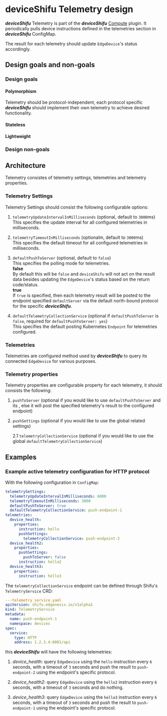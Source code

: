 # deviceShifu Telemetry design

***deviceShifu*** Telemetry is part of the ***deviceShifu*** [Compute](docs/design/design-deviceShifu.md#compute) plugin. It periodically pulls device instructions defined in the telemetries section in ***deviceShifu*** ConfigMap.

The result for each telemetry should update `EdgeDevice`'s status accordingly.

## Design goals and non-goals

### Design goals

#### Polymorphism

Telemetry should be protocol-independent, each protocol specific ***deviceShifu*** should implement their own telemetry to achieve desired functionality.

#### Stateless

#### Lightweight

### Design non-goals

## Architecture

Telemetry consistes of telemetry settings, telemetries and telemetry properties.

### Telemetry Settings

Telemetry Settings should consist the following configurable options:

1. `telemetryUpdateIntervalInMilliseconds` (optional, default to `3000`ms)  
  This specifies the update interval for all configured telemetries in milliseconds.

2. `telemetryTimeoutInMilliseconds` (optionalm, default to `3000`ms)  
  This specifies the default timeout for all configured telemetries in milliseconds.

3. `defaultPushToServer` (optional, default to `false`)  
  This specifies the polling mode for telemetries.  
  **false**  
  By default this will be `false` and `deviceShifu` will not act on the result data besides updating the `EdgeDevice`'s status based on the return code/status.  
  **true**  
  If `true` is specified, then each telemetry result will be posted to the endpoint specified `defaultServer` via the default north-bound protocol for the specific ***deviceShifu***.

4. `defaultTelemetryCollectionService` (optional if `defaultPushToServer` is `false`, required for `defaultPushToServer: yes`)  
  This specifies the default posting Kubernetes `Endpoint` for telemetries configured.

### Telemetries

Telemetries are configured method used by ***deviceShifu*** to query its connected `EdgeDevice` for various purposes.

### Telemetry properties

Telemetry properties are configurable property for each telemetry, it should consists the following:

1. `pushToServer` (optional if you would like to use `defaultPushToServer` and its , else it will post the specified telemetry's result to the configured endpoint)  

2. `pushSettings` (optional if you would like to use the global related settings)

   2.1  `telemetryCollectionService` (optional if you would like to use the global `defaultTelemetryCollectionService`)

## Examples

### Example active telemetry configuration for HTTP protocol

With the following configuration in `ConfigMap`:

```yaml
telemetrySettings:
  telemetryUpdateIntervalInMilliseconds: 6000
  telemetryTimeoutInMilliseconds: 3000
  defaultPushToServer: true
  defaultTelemetryCollectionService: push-endpoint-1
telemetries:
  device_health:
    properties:
      instruction: hello
      pushSettings:
        telemetryCollectionService: push-endpoint-2
  device_health2:
    properties:
      pushSettings:
        pushToServer: false
      instruction: hello2
  device_health3:
    properties:
      instruction: hello3
```

The `telemetryCollectionService` endpoint can be defined through Shifu's `TelemetryService` CRD:

```yaml
---telemetry_service.yaml
apiVersion: shifu.edgenesis.io/v1alpha1
kind: TelemetryService
metadata:
  name: push-endpoint-1
  namespace: devices
spec:
  service:
    type: HTTP
    address: 1.2.3.4:8081/api
```

this ***deviceShifu*** will have the following telemetries:

1. *device_health*: query `EdgeDevice` using the `hello` instruction every `6` seconds, with a timeout of `3` seconds and push the result to `push-endpoint-2` using the endpoint's specific protocol.

2. *device_health2*: query `EdgeDevice` using the `hello2` instruction every `6` seconds, with a timeout of `3` seconds and do nothing.

3. *device_health3*: query `EdgeDevice` using the `hello3` instruction every `6` seconds, with a timeout of `3` seconds and push the result to `push-endpoint-1` using the endpoint's specific protocol.
